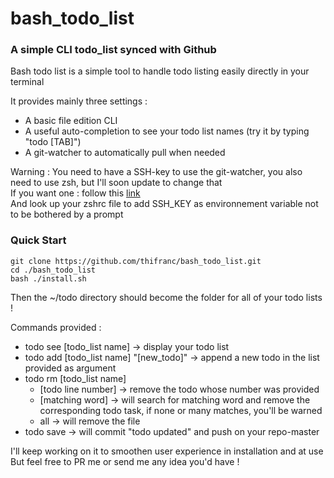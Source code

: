 # bash_todo_list
### A simple CLI todo_list synced with Github

Bash todo list is a simple tool
to handle todo listing easily directly in your terminal

It provides mainly three settings :
* A basic file edition CLI
* A useful auto-completion to see your todo list names (try it by typing "todo [TAB]")
* A git-watcher to automatically pull when needed

Warning : You need to have a SSH-key to use the git-watcher, you also need to use zsh, but I'll soon update to change that  
If you want one : follow this [link](https://help.github.com/articles/connecting-to-github-with-ssh/)  
And look up your zshrc file to add SSH_KEY as environnement variable not to be bothered by a prompt  

### Quick Start

```
git clone https://github.com/thifranc/bash_todo_list.git
cd ./bash_todo_list
bash ./install.sh
```
Then the ~/todo directory should become the folder for all of your todo lists !

Commands provided :
* todo see [todo_list name] -> display your todo list
* todo add [todo_list name] "[new_todo]" -> append a new todo in the list provided as argument
* todo rm [todo_list name] 
  - [todo line number] -> remove the todo whose number was provided
  - [matching word] -> will search for matching word and remove the corresponding todo task, if none or many matches, you'll be warned
  - all -> will remove the file
* todo save -> will commit "todo updated" and push on your repo-master

I'll keep working on it to smoothen user experience in installation and at use  
But feel free to PR me or send me any idea you'd have !
